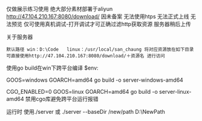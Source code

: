 仅做展示练习使用
绝大部分素材部署于aliyun http://47.104.210.167:8080/download/
因未备案 无法使用htps 无法正式上线 无法预览 仅可使用真机调试-打开调试才可正确过滤http获取资源
服务器稍后上传 



关于服务器

   	默认路径 win：D:\Code   linux：/usr/local/san_chaung 将对应资源放在如下目录可直接使用http://47.104.210.167:8080/download/＋资源名 进行访问

使用go build在win下跨平台编译 $env:

GOOS=windows GOARCH=amd64 go build -o server-windows-amd64 

CGO_ENABLED=0 GOOS=linux GOARCH=amd64 go build -o server-linux-amd64 禁用cgo库避免跨平台运行报错



运行时 使用./server 或 ./server --baseDir /new/path D:\NewPath